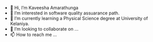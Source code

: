 - 👋 Hi, I’m Kaveesha Amarathunga
- 👀 I’m interested in software quality assuarance path.
- 🌱 I’m currently learning a Physical Science degree at University of Kelaniya.
- 💞️ I’m looking to collaborate on ...
- 📫 How to reach me ...

<!---
KaveeAmarathunga/KaveeAmarathunga is a ✨ special ✨ repository because its `README.md` (this file) appears on your GitHub profile.
You can click the Preview link to take a look at your changes.
--->
